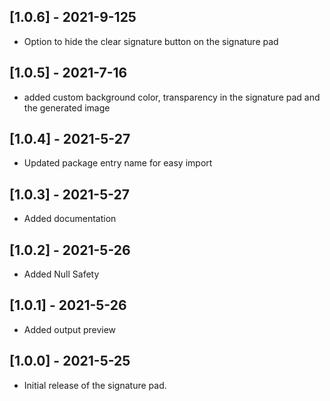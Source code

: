 ## [1.0.6] - 2021-9-125

* Option to hide the clear signature button on the signature pad

## [1.0.5] - 2021-7-16

* added custom background color, transparency in the signature pad and the generated image

## [1.0.4] - 2021-5-27

* Updated package entry name for easy import

## [1.0.3] - 2021-5-27

* Added documentation

## [1.0.2] - 2021-5-26

* Added Null Safety

## [1.0.1] - 2021-5-26

* Added output preview

## [1.0.0] - 2021-5-25

* Initial release of the signature pad.
